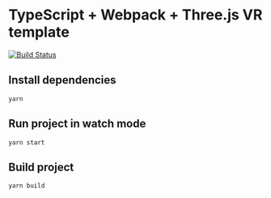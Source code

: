 # TypeScript + Webpack + Three.js VR template

[![Build Status](https://travis-ci.org/mterczynski/typescript-webpack-threejs-template.svg?branch=master)](https://travis-ci.org/mterczynski/typescript-webpack-threejs-template)

## Install dependencies

    yarn

## Run project in watch mode

    yarn start

## Build project

    yarn build

